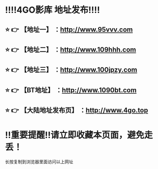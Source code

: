 :bangbang::bangbang:4GO影库 地址发布:bangbang::bangbang:
==
:star: :point_right: 【地址一】 ：http://www.95vvv.com
------
:star: :point_right: 【地址二】 ：http://www.109hhh.com
------
:star: :point_right: 【地址三】 ：http://www.100jpzy.com
------
:star: :point_right: 【BT地址】 ：http://www.1090bt.com
------
:star: :point_right: 【大陆地址发布页】 ：http://www.4go.top
------
:bangbang:重要提醒:bangbang:请立即收藏本页面，避免走丢！
==

长按复制到浏览器里面访问以上网址
